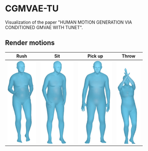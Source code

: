 # CGMVAE-TU
Visualization of the paper "HUMAN MOTION GENERATION VIA CONDITIONED GMVAE WITH TUNET".

## Render motions
| Rush                                              | Sit                                                 | Pick up                                           | Throw               |
|:-------------------------------------------------:|:---------------------------------------------------:|---------------------------------------------------|---------------------|
| <img src="results/rush.gif" height="270" /> |<img src="results/sit.gif" height="270" /> | <img src="results/pickup.gif" height="270" />|<img src="results/throw.gif" height="270" /> |

